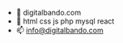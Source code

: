 - 👀 digitalbando.com
- 🌱 html css js php mysql react
- 📫 info@digitalbando.com

<!---
noahshotz/noahshotz is a ✨ special ✨ repository because its `README.md` (this file) appears on your GitHub profile.
You can click the Preview link to take a look at your changes.
--->
